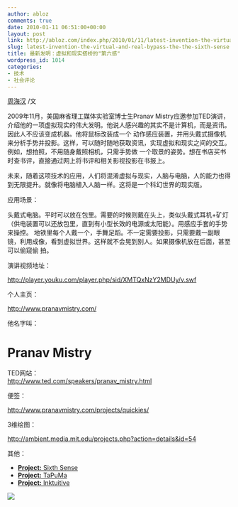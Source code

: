 ```yaml
---
author: abloz
comments: true
date: 2010-01-11 06:51:00+00:00
layout: post
link: http://abloz.com/index.php/2010/01/11/latest-invention-the-virtual-and-real-bypass-the-the-sixth-sense/
slug: latest-invention-the-virtual-and-real-bypass-the-the-sixth-sense
title: 最新发明：虚拟和现实搭桥的"第六感"
wordpress_id: 1014
categories:
- 技术
- 社会评论
---
```


[周海汉](http://blog.csdn.net/ablo_zhou) /文

 

2009年11月，美国麻省理工媒体实验室博士生Pranav  Mistry应邀参加TED演讲，介绍他的一项虚拟现实的伟大发明。他说人感兴趣的其实不是计算机，而是资讯。因此人不应该变成机器。他将鼠标改装成一个 动作感应装置，并用头戴式摄像机来分析手势并投影。这样，可以随时随地获取资讯，实现虚拟和现实之间的交互。例如，想拍照，不用随身戴照相机，只需手势做 一个取景的姿势。想在书店买书时查书评，直接通过网上将书评和相关影视投影在书报上。

 

未来，随着这项技术的应用，人们将混淆虚拟与现实，人脑与电脑，人的能力也得到无限提升。就像将电脑植入人脑一样。这将是一个科幻世界的现实版。

 

应用场景：

 头戴式电脑。平时可以放在包里。需要的时候则戴在头上，类似头戴式耳机+矿灯（供电装置可以还放包里，直到有小型长效的电源或太阳能）。用感应手套的手势 来操控。  地铁里每个人戴一个，手舞足蹈。不一定需要投影，只需要戴一副眼镜，利用成像，看到虚拟世界。这样就不会晃到别人。如果摄像机放在后面，甚至可以偷窥偷 拍。 

 

演讲视频地址： 

http://player.youku.com/player.php/sid/XMTQxNzY2MDUy/v.swf 

 

个人主页：

  
[  http://www.pranavmistry.com/ ](http://www.pranavmistry.com/)   
  
他名字叫： 

#   Pranav Mistry 

TED网站：   
[  http://www.ted.com/speakers/pranav_mistry.html ](http://www.ted.com/speakers/pranav_mistry.html)

便签： 

http://www.pranavmistry.com/projects/quickies/ 

3维绘图： 

http://ambient.media.mit.edu/projects.php?action=details&id=54 

其他：

  * [**Project:** Sixth Sense](http://www.pranavmistry.com/projects/sixthsense/index.htm)
  * [**Project:** TaPuMa](http://www.pranavmistry.com/projects/tapuma/)
  * [**Project:** Inktuitive](http://ambient.media.mit.edu/projects.php?action=details&id=54)
  
  


![](http://img.zemanta.com/pixy.gif?x-id=dee3ca7d-8c8f-888e-8505-94b254e88ee0)
